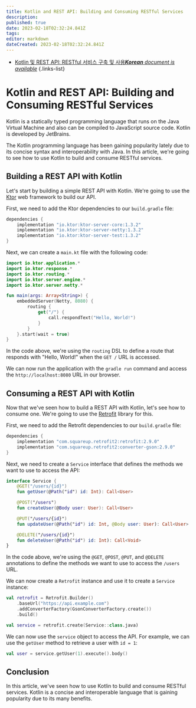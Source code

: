 ```yaml
---
title: Kotlin and REST API: Building and Consuming RESTful Services
description: 
published: true
date: 2023-02-18T02:32:24.841Z
tags: 
editor: markdown
dateCreated: 2023-02-18T02:32:24.841Z
---
```


- [Kotlin 및 REST API: RESTful 서비스 구축 및 사용***Korean** document is available*](/ko/Knowledge-base/Kotlin/kotlin-and-rest-api-building-and-consuming-restful-services)
{.links-list}


# Kotlin and REST API: Building and Consuming RESTful Services

Kotlin is a statically typed programming language that runs on the Java Virtual Machine and also can be compiled to JavaScript source code. Kotlin is developed by JetBrains.

The Kotlin programming language has been gaining popularity lately due to its concise syntax and interoperability with Java. In this article, we're going to see how to use Kotlin to build and consume RESTful services.

## Building a REST API with Kotlin

Let's start by building a simple REST API with Kotlin. We're going to use the [Ktor](https://ktor.io/) web framework to build our API.

First, we need to add the Ktor dependencies to our `build.gradle` file:

```groovy
dependencies {
    implementation "io.ktor:ktor-server-core:1.3.2"
    implementation "io.ktor:ktor-server-netty:1.3.2"
    implementation "io.ktor:ktor-server-test:1.3.2"
}
```

Next, we can create a `main.kt` file with the following code:

```kotlin
import io.ktor.application.*
import io.ktor.response.*
import io.ktor.routing.*
import io.ktor.server.engine.*
import io.ktor.server.netty.*

fun main(args: Array<String>) {
    embeddedServer(Netty, 8080) {
        routing {
            get("/") {
                call.respondText("Hello, World!")
            }
        }
    }.start(wait = true)
}
```

In the code above, we're using the `routing` DSL to define a route that responds with "Hello, World!" when the `GET /` URL is accessed.

We can now run the application with the `gradle run` command and access the `http://localhost:8080` URL in our browser.

## Consuming a REST API with Kotlin

Now that we've seen how to build a REST API with Kotlin, let's see how to consume one. We're going to use the [Retrofit](https://square.github.io/retrofit/) library for this.

First, we need to add the Retrofit dependencies to our `build.gradle` file:

```groovy
dependencies {
    implementation "com.squareup.retrofit2:retrofit:2.9.0"
    implementation "com.squareup.retrofit2:converter-gson:2.9.0"
}
```

Next, we need to create a `Service` interface that defines the methods we want to use to access the API:

```kotlin
interface Service {
    @GET("/users/{id}")
    fun getUser(@Path("id") id: Int): Call<User>

    @POST("/users")
    fun createUser(@Body user: User): Call<User>

    @PUT("/users/{id}")
    fun updateUser(@Path("id") id: Int, @Body user: User): Call<User>

    @DELETE("/users/{id}")
    fun deleteUser(@Path("id") id: Int): Call<Void>
}
```

In the code above, we're using the `@GET`, `@POST`, `@PUT`, and `@DELETE` annotations to define the methods we want to use to access the `/users` URL.

We can now create a `Retrofit` instance and use it to create a `Service` instance:

```kotlin
val retrofit = Retrofit.Builder()
    .baseUrl("https://api.example.com")
    .addConverterFactory(GsonConverterFactory.create())
    .build()

val service = retrofit.create(Service::class.java)
```

We can now use the `service` object to access the API. For example, we can use the `getUser` method to retrieve a user with `id = 1`:

```kotlin
val user = service.getUser(1).execute().body()
```

## Conclusion

In this article, we've seen how to use Kotlin to build and consume RESTful services. Kotlin is a concise and interoperable language that is gaining popularity due to its many benefits.